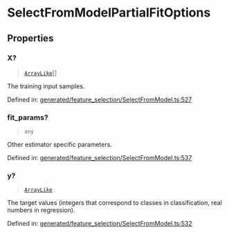 # SelectFromModelPartialFitOptions

## Properties

### X?

> [`ArrayLike`](../types/ArrayLike.md)[]

The training input samples.

Defined in:  [generated/feature\_selection/SelectFromModel.ts:527](https://github.com/transitive-bullshit/scikit-learn-ts/blob/92ab806/packages/sklearn/src/generated/feature_selection/SelectFromModel.ts#L527)

### fit\_params?

> `any`

Other estimator specific parameters.

Defined in:  [generated/feature\_selection/SelectFromModel.ts:537](https://github.com/transitive-bullshit/scikit-learn-ts/blob/92ab806/packages/sklearn/src/generated/feature_selection/SelectFromModel.ts#L537)

### y?

> [`ArrayLike`](../types/ArrayLike.md)

The target values (integers that correspond to classes in classification, real numbers in regression).

Defined in:  [generated/feature\_selection/SelectFromModel.ts:532](https://github.com/transitive-bullshit/scikit-learn-ts/blob/92ab806/packages/sklearn/src/generated/feature_selection/SelectFromModel.ts#L532)
